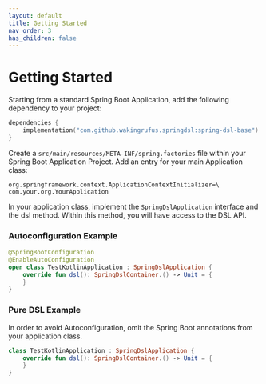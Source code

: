 ```yaml
---
layout: default
title: Getting Started
nav_order: 3
has_children: false
---
```

# Getting Started

Starting from a standard Spring Boot Application, add the following dependency to your project:

```kotlin
dependencies {
    implementation("com.github.wakingrufus.springdsl:spring-dsl-base")
}
```

Create a `src/main/resources/META-INF/spring.factories` file within your Spring Boot Application Project. Add an entry for your main Application class:

```
org.springframework.context.ApplicationContextInitializer=\
com.your.org.YourApplication
```

In your application class, implement the `SpringDslApplication` interface and the dsl method. Within this method, you will have access to the DSL API.

### Autoconfiguration Example
```kotlin
@SpringBootConfiguration  
@EnableAutoConfiguration
open class TestKotlinApplication : SpringDslApplication {
    override fun dsl(): SpringDslContainer.() -> Unit = {
    }
}
```
### Pure DSL Example
In order to avoid Autoconfiguration, omit the Spring Boot annotations from your application class.
```kotlin
class TestKotlinApplication : SpringDslApplication {
    override fun dsl(): SpringDslContainer.() -> Unit = {
    }
}
```